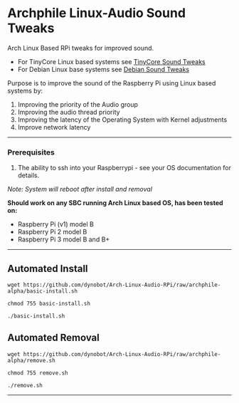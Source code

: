 # Archphile Linux-Audio Sound Tweaks
Arch Linux Based RPi tweaks for improved sound. 
- For TinyCore Linux based systems see [TinyCore Sound Tweaks](https://github.com/dynobot/TinyCore-Sound-Adjustments)
- For Debian Linux base systems see [Debian Sound Tweaks](https://github.com/dynobot/Linux-Audio-Adjustments)

 Purpose is to improve the sound of the Raspberry Pi using Linux based systems by:
 1) Improving the priority of the Audio group
 2) Improving the audio thread priority
 3) Improving the latency of the Operating System with Kernel adjustments
 4) Improve network latency
 ______________________________________________________________________________________________________________________________
 ### Prerequisites 
 1) The ability to ssh into your Raspberrypi - see your OS documentation for details.
 
 *Note: System will reboot after install and removal*
 
**Should work on any SBC running Arch Linux based OS, has been tested on:**

- Raspberry Pi (v1) model B
- Raspberry Pi 2 model B
- Raspberry Pi 3 model B and B+


 ______________________________________________________________________________________________________________________________
 ## Automated Install
 `wget https://github.com/dynobot/Arch-Linux-Audio-RPi/raw/archphile-alpha/basic-install.sh`
 
 `chmod 755 basic-install.sh`
 
 `./basic-install.sh`
 
 ## Automated Removal
 `wget https://github.com/dynobot/Arch-Linux-Audio-RPi/raw/archphile-alpha/remove.sh`
 
 `chmod 755 remove.sh`
 
 `./remove.sh`
 
 ____________________________________________________________________________________________________________________________



